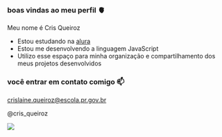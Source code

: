 ### boas vindas ao meu perfil 🫀 

Meu nome é Cris Queiroz 

- Estou estudando na [alura](https://www.alura.com.br)
- Estou me desenvolvendo a linguagem JavaScript
- Utilizo esse espaço para minha organização e compartilhamento dos meus projetos desenvolvidos

 ### você entrar em contato comigo 📫

 crislaine.queiroz@escola.pr.gov.br
 
 @cris_queiroz

![]( https://media1.tenor.com/m/c8mi7xHB3TMAAAAC/stitch-lilo.gif)
